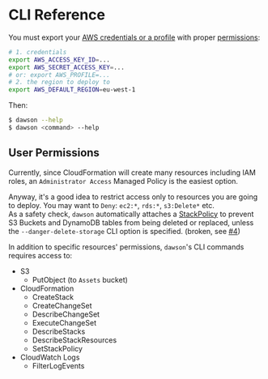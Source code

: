 
# CLI Reference

You must export your [AWS credentials or a profile](https://docs.aws.amazon.com/AWSJavaScriptSDK/guide/node-configuring.html) with proper [permissions](#user-permissions):

```bash
# 1. credentials
export AWS_ACCESS_KEY_ID=...
export AWS_SECRET_ACCESS_KEY=...
# or: export AWS_PROFILE=...
# 2. the region to deploy to
export AWS_DEFAULT_REGION=eu-west-1
```

Then:

```bash
$ dawson --help
$ dawson <command> --help
```

## User Permissions

Currently, since CloudFormation will create many resources including IAM roles, an `Administrator Access` Managed Policy is the easiest option.

Anyway, it's a good idea to restrict access only to resources you are going to deploy. You may want to `Deny`: `ec2:*`, `rds:*`, `s3:Delete*` etc.  
As a safety check, `dawson` automatically attaches a [StackPolicy](https://docs.aws.amazon.com/AWSCloudFormation/latest/UserGuide/protect-stack-resources.html) to prevent S3 Buckets and DynamoDB tables from being deleted or replaced, unless the `--danger-delete-storage` CLI option is specified. (broken, see [#4](https://github.com/lusentis/dawson/issues/4))

In addition to specific resources' permissions, `dawson`'s CLI commands requires access to:
* S3
  * PutObject (to `Assets` bucket)
* CloudFormation
  * CreateStack
  * CreateChangeSet
  * DescribeChangeSet
  * ExecuteChangeSet
  * DescribeStacks
  * DescribeStackResources
  * SetStackPolicy
* CloudWatch Logs
  * FilterLogEvents
